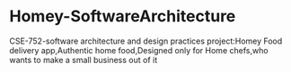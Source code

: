 # Homey-SoftwareArchitecture
CSE-752-software architecture and design practices project:Homey Food delivery app,Authentic home food,Designed only for Home chefs,who wants to make a small business out of it
